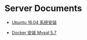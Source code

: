 # Server Documents

- [Ubuntu 16.04 系统安装](os/ubuntu/16.04/index.md)

- [Docker 安装 Mysql 5.7](docker/mysql/5.7/安装.md)